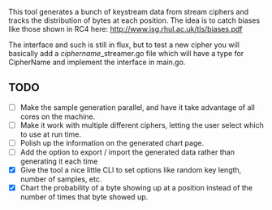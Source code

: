 This tool generates a bunch of keystream data from stream ciphers and tracks the distribution of bytes at each position. The idea is to catch biases like those shown in RC4 here: http://www.isg.rhul.ac.uk/tls/biases.pdf

The interface and such is still in flux, but to test a new cipher you will basically add a *ciphername*\_streamer.go file which will have a type for CipherName and implement the interface in main.go.

## TODO

* [ ] Make the sample generation parallel, and have it take advantage of all cores on the machine.
* [ ] Make it work with multiple different ciphers, letting the user select which to use at run time.
* [ ] Polish up the information on the generated chart page.
* [ ] Add the option to export / import the generated data rather than generating it each time
* [X] Give the tool a nice little CLI to set options like random key length, number of samples, etc.
* [X] Chart the probability of a byte showing up at a position instead of the number of times that byte showed up.
